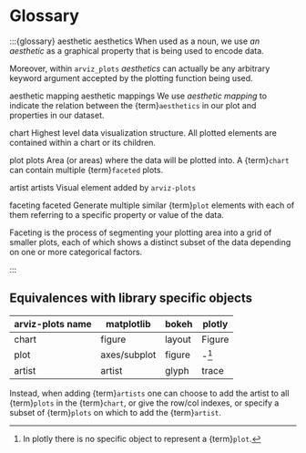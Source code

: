 # Glossary


:::{glossary}
aesthetic
aesthetics
  When used as a noun, we use _an aesthetic_ as a graphical property that is
  being used to encode data. 

  Moreover, within `arviz_plots` _aesthetics_ can actually be any arbitrary
  keyword argument accepted by the plotting function being used.

aesthetic mapping
aesthetic mappings
  We use _aesthetic mapping_ to indicate the relation between the {term}`aesthetics`
  in our plot and properties in our dataset.

chart
  Highest level data visualization structure. All plotted elements
  are contained within a chart or its children.

plot
plots
  Area (or areas) where the data will be plotted into. A {term}`chart`
  can contain multiple {term}`faceted` plots.

artist
artists
  Visual element added by `arviz-plots`

faceting
faceted
  Generate multiple similar {term}`plot` elements with each of them
  referring to a specific property or value of the data.

Faceting is the process of segmenting your plotting area into a grid of smaller plots, each of which shows a distinct subset of the data depending on one or more categorical factors.

:::

## Equivalences with library specific objects

| arviz-plots name | matplotlib   | bokeh   | plotly           |
|------------------|--------------|---------|------------------|
| chart            | figure       | layout  | Figure           |
| plot             | axes/subplot | figure  | -[^plotly_plot]  |
| artist           | artist       | glyph   | trace            |

[^plotly_plot]: In plotly there is no specific object to represent a {term}`plot`.

  Instead, when adding {term}`artists` one can choose to add the artist to all {term}`plots`
  in the {term}`chart`, or give the row/col indexes, or specify a subset of {term}`plots`
  on which to add the {term}`artist`.
